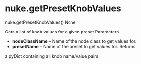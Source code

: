 # nuke.getPresetKnobValues
nuke.getPresetKnobValues()  None

Gets a list of knob values for a given preset
Parameters

  * **nodeClassName** – Name of the node class to get values for.
  * **presetName** – Name of the preset to get values for.
Returns

a pyDict containing all knob name/value pairs.